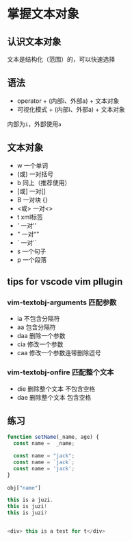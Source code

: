 # 掌握文本对象

## 认识文本对象
文本是结构化（范围）的，可以快速选择

## 语法
* operator + (内部i、外部a) + 文本对象
* 可视化模式 + (内部i、外部a) + 文本对象

内部为`i`，外部使用`a`

## 文本对象
* w 一个单词
* (或) 一对括号
* b  同上（推荐使用）
* [或] 一对[]
* B 一对块 {}
* <或> 一对<>
* t xml标签
* ' 一对''
* " 一对“”
* ` 一对``
* s 一个句子
* p 一个段落

## tips for vscode vim pllugin

### vim-textobj-arguments 匹配参数
* ia 不包含分隔符
* aa 包含分隔符
* daa 删除一个参数
* cia 修改一个参数
* caa 修改一个参数连带删除逗号

### vim-textobj-onfire 匹配整个文本
* die 删除整个文本 不包含空格
* dae 删除整个文本 包含空格

## 练习

```javascript
function setName(_name, age) {
  const name =  _name;

  const name = "jack";
  const name = `jack`;
  const name = 'jack';
}
 
obj["name"]

this is a juzi.
this is juzi!
this is juzi?


<div> this is a test for t</div>
```
